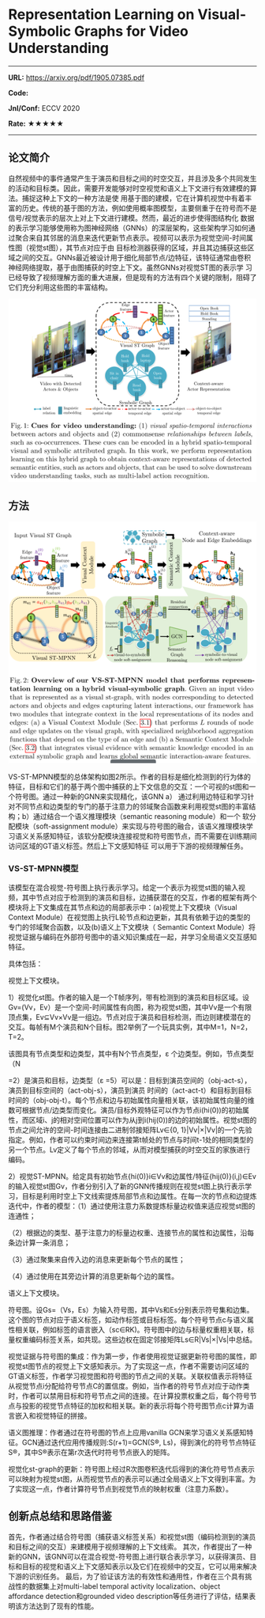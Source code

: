 # Representation Learning on Visual-Symbolic Graphs for Video Understanding

---

**URL:** https://arxiv.org/pdf/1905.07385.pdf

**Code:** 

**Jnl/Conf:** ECCV 2020

**Rate:** ★★★★★

---

## 论文简介
   自然视频中的事件通常产生于演员和目标之间的时空交互，并且涉及多个共同发生的活动和目标类。因此，需要开发能够对时空视觉和语义上下文进行有效建模的算法。捕捉这种上下文的一种方法是使
用基于图的建模，它在计算机视觉中有着丰富的历史。传统的基于图的方法，例如使用概率图模型，主要侧重于在符号而不是信号/视觉表示的层次上对上下文进行建模。然而，最近的进步使得图结构化
数据的表示学习能够使用称为图神经网络（GNNs）的深层架构，这些架构学习如何通过聚合来自其邻居的消息来迭代更新节点表示。视频可以表示为视觉空间-时间属性图（视觉st图），其节点对应于由
目标检测器获得的区域，并且其边捕获这些区域之间的交互。GNNs最近被设计用于细化局部节点/边特征，该特征通常由卷积神经网络提取，基于由图捕获的时空上下文。虽然GNNs对视觉ST图的表示学
习已经导致了视频理解方面的重大进展，但是现有的方法有四个关键的限制，阻碍了它们充分利用这些图的丰富结构。

![1](../images/mnie/20211126.1.png)

## 方法

![1](../images/mnie/20211126.2.png)

VS-ST-MPNN模型的总体架构如图2所示。作者的目标是细化检测到的行为体的特征，目标和它们的基于两个图中捕获的上下文信息的交互：一个可视的st图和一个符号图。通过一种新的GNN来实现精化，该GNN a）
通过利用边特征和学习针对不同节点和边类型的专门的基于注意力的邻域聚合函数来利用视觉st图的丰富结构；b）通过结合一个语义推理模块（semantic reasoning module）和一个
软分配模块（soft-assignment module）来实现与符号图的融合，该语义推理模块学习语义关系感知特征，该软分配模块连接视觉和符号图节点，而不需要在训练期间访问区域的GT语义标签。然后上下文感知特征
可以用于下游的视频理解任务。

### VS-ST-MPNN模型
该模型在混合视觉-符号图上执行表示学习。给定一个表示为视觉st图的输入视频，其中节点对应于检测到的演员和目标，边捕获潜在的交互，作者的框架有两个模块将上下文集成在其节点和边的局部表示中：(a)视觉上下文模块（Visual Context Module）在视觉图上执行L轮节点和边更新，其具有依赖于边的类型的专门的邻域聚合函数，以及(b)语义上下文模块（ Semantic Context Module）将视觉证据与编码在外部符号图中的语义知识集成在一起，并学习全局语义交互感知特征。

具体包括：

视觉上下文模块。

1）视觉化st图。作者的输入是一个T帧序列，带有检测到的演员和目标区域。设Gv=(Vv，Ev）是一个空间-时间属性有向图，称为视觉st图，其中Vv是一个有限顶点集，Ev⊆Vv×Vv是一组边。节点对应于演员和目标检测，而边则建模潜在的交互。每帧有M个演员和N个目标。图2举例了一个玩具实例，其中M=1，N=2，T=2。

该图具有节点类型和边类型，其中有N个节点类型，ε 个边类型。例如，节点类型（N

=2）是演员和目标，边类型（ε =5）可以是：目标到演员空间的（obj-act-s），演员到目标空间的（act-obj-s），演员到演员 时间的（act-act-t）和目标到目标时间的（obj-obj-t）。每个节点和边与初始属性向量相关联，该初始属性向量的维数可根据节点/边类型而变化。演员/目标外观特征可以作为节点i(hi(0))的初始属性，而区域i、j的相对空间位置可以作为从j到i(hij(0))的边的初始属性。视觉st图的节点之间允许的空间-时间连接由二进制邻接矩阵Lv∈{0, 1}|Vv|×|Vv|的一个先验指定。例如，作者可以约束时间边来连接第t帧处的节点与时间t-1处的相同类型的另一个节点。Lv定义了每个节点的邻域，从而对模型捕获的时空交互的家族进行编码。

2）视觉ST-MPNN。给定具有初始节点{hi(0)}i∈Vv和边属性/特征{hij(0)}(i,j)∈Ev的输入视觉st图Gv，作者分别引入了新的GNN传播规则在视觉st图上执行表示学习，目标是利用时空上下文线索提炼局部节点和边属性。在每一次的节点和边提炼迭代中，作者的模型：（1）通过使用注意力系数提炼标量边权值来适应视觉st图的连通性；

（2）根据边的类型、基于注意力的标量边权重、连接节点的属性和边属性，沿每条边计算一条消息；

（3）通过聚集来自传入边的消息来更新每个节点的属性；

（4）通过使用在其旁边计算的消息更新每个边的属性。

语义上下文模块。

符号图。设Gs=（Vs，Es）为输入符号图，其中Vs和Es分别表示符号集和边集。这个图的节点对应于语义标签，如动作标签或目标标签。每个符号节点c与语义属性相关联，例如标签的语言嵌入（sc∈RK)。符号图中的边与标量权重相关联，标量权重编码标签关系，如共现。这些边权在固定邻接矩阵Ls∈R|Vs|×|Vs|中总结。

视觉证据与符号图的集成：作为第一步，作者使用视觉证据更新符号图的属性，即视觉st图节点的视觉上下文感知表示。为了实现这一点，作者不需要访问区域的GT语义标签，作者学习视觉图和符号图的节点之间的关联。关联权值表示将特征从视觉节点i分配给符号节点C的置信度。例如，当作者的符号节点对应于动作类时，作者可以禁用目标和符号节点之间的连接。在计算投票权重之后，每个符号节点与投影的视觉节点特征的加权和相关联。新的表示将每个符号图节点c计算为语言嵌入和视觉特征的拼接。

语义图推理：作者通过在符号图的节点上应用vanilla GCN来学习语义关系感知特征。GCN通过迭代应用传播规则:S(r+1)=GCN(S®, Ls)，得到演化的符号节点特征S®，其中S®表示在第r次迭代时符号节点嵌入的矩阵。

视觉化st-graph的更新：符号图上经过R次图卷积迭代后得到的演化符号节点表示可以映射为视觉st图，从而视觉节点的表示可以通过全局语义上下文得到丰富。为了实现这一点，作者计算符号节点到视觉节点的映射权重（注意力系数）。


## 创新点总结和思路借鉴

首先，作者通过结合符号图（捕获语义标签关系）和视觉st图（编码检测到的演员和目标之间的交互）来建模用于视频理解的上下文线索。
其次，作者提出了一种新的GNN，该GNN可以在混合视觉-符号图上进行联合表示学习，以获得演员、目标和目标的视觉和语义上下文感知表示以及它们在视频中的交互，它可以用来解决下游的识别任务。
最后，为了验证该方法的有效性和通用性，作者在三个具有挑战性的数据集上对multi-label temporal activity localization、object affordance detection和grounded video description等任务进行了评估，结果表明该方法达到了现有的性能。
